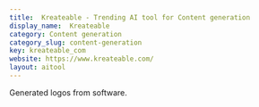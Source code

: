 ```yaml
---
title:  Kreateable - Trending AI tool for Content generation
display_name:  Kreateable
category: Content generation
category_slug: content-generation
key: kreateable_com
website: https://www.kreateable.com/
layout: aitool
---
```


Generated logos from software.
